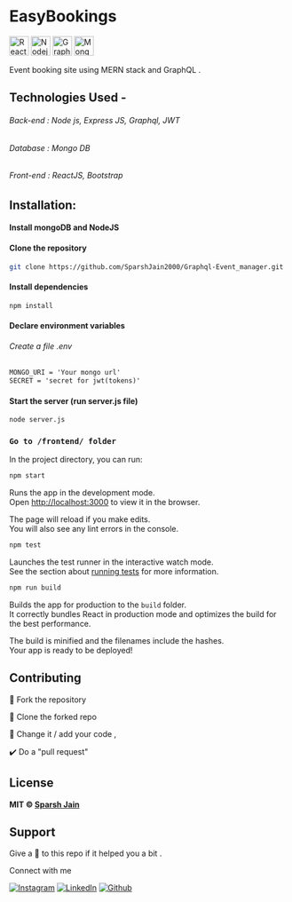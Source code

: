 # EasyBookings

<img height="35" alt="React" src="https://img.shields.io/badge/-React-45b8d8?style=flat-square&logo=react&logoColor=white" /> <img height="35" alt="Nodejs" src="https://img.shields.io/badge/-Nodejs-3c873a?style=flat-square&logo=Node.js&logoColor=white" /> <img height="35" alt="GraphQL" src="https://img.shields.io/badge/-GraphQL-e535ab?style=flat-square&logo=graphql&logoColor=white" /> <img height="35" alt="MongoDB" src="https://img.shields.io/badge/-MongoDB-13aa52?style=flat-square&logo=mongodb&logoColor=white" />

Event booking site using MERN stack and GraphQL .

## Technologies Used -

###### Back-end : Node js, Express JS, Graphql, JWT

###### Database : Mongo DB

###### Front-end : ReactJS, Bootstrap

## Installation:

#### Install mongoDB and NodeJS

#### Clone the repository

```bash
git clone https://github.com/SparshJain2000/Graphql-Event_manager.git
```

#### Install dependencies

```bash
npm install
```

#### Declare environment variables

###### Create a file .env

```txt
MONGO_URI = 'Your mongo url'
SECRET = 'secret for jwt(tokens)'
```

#### Start the server (run server.js file)

```bash
node server.js
```

### `Go to /frontend/ folder`

In the project directory, you can run:

```bash
npm start
```

Runs the app in the development mode.<br />
Open [http://localhost:3000](http://localhost:3000) to view it in the browser.

The page will reload if you make edits.<br />
You will also see any lint errors in the console.

```bash
npm test
```

Launches the test runner in the interactive watch mode.<br />
See the section about [running tests](https://facebook.github.io/create-react-app/docs/running-tests) for more information.

```bash
npm run build
```

Builds the app for production to the `build` folder.<br />
It correctly bundles React in production mode and optimizes the build for the best performance.

The build is minified and the filenames include the hashes.<br />
Your app is ready to be deployed!

## Contributing

🍴 Fork the repository

👯 Clone the forked repo

📝 Change it / add your code ,

✔️ Do a "pull request"

## License

**MIT &copy; [Sparsh Jain](https://github.com/SparshJain2000/Graphql-Event_manager/blob/main/LICENSE)**

## Support

Give a 🌟 to this repo if it helped you a bit .

Connect with me

[![Instagram](https://img.shields.io/static/v1.svg?label=follow&message=@sparsh._jain&color=grey&logo=instagram&style=for-the-badge&logoColor=white&colorA=critical)](https://www.instagram.com/sparsh._jain/) [![LinkedIn](https://img.shields.io/static/v1.svg?label=connect&message=@SparshJain&color=success&logo=linkedin&style=for-the-badge&logoColor=white&colorA=blue)](https://www.linkedin.com/in/sparsh-jain-87379a168/) [![Github](https://img.shields.io/static/v1.svg?label=follow&message=@SparshJain2000&color=grey&logo=github&style=for-the-badge&logoColor=white&colorA=black)](https://www.github.com/SparshJain2000/)
